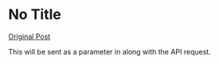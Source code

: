 # No Title

[Original Post](https://discourse.onlinedegree.iitm.ac.in/t/169029/194)

<p>This will be sent as a parameter in along with the API request.</p>